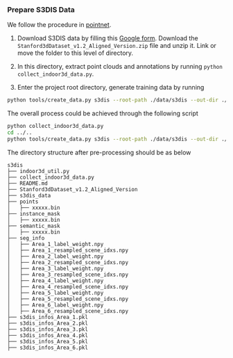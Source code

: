 ### Prepare S3DIS Data

We follow the procedure in [pointnet](https://github.com/charlesq34/pointnet).

1. Download S3DIS data by filling this [Google form](https://docs.google.com/forms/d/e/1FAIpQLScDimvNMCGhy_rmBA2gHfDu3naktRm6A8BPwAWWDv-Uhm6Shw/viewform?c=0&w=1). Download the ```Stanford3dDataset_v1.2_Aligned_Version.zip``` file and unzip it. Link or move the folder to this level of directory.

2. In this directory, extract point clouds and annotations by running `python collect_indoor3d_data.py`.

3. Enter the project root directory, generate training data by running

```bash
python tools/create_data.py s3dis --root-path ./data/s3dis --out-dir ./data/s3dis --extra-tag s3dis
```

The overall process could be achieved through the following script

```bash
python collect_indoor3d_data.py
cd ../..
python tools/create_data.py s3dis --root-path ./data/s3dis --out-dir ./data/s3dis --extra-tag s3dis
```

The directory structure after pre-processing should be as below

```
s3dis
├── indoor3d_util.py
├── collect_indoor3d_data.py
├── README.md
├── Stanford3dDataset_v1.2_Aligned_Version
├── s3dis_data
├── points
│   ├── xxxxx.bin
├── instance_mask
│   ├── xxxxx.bin
├── semantic_mask
│   ├── xxxxx.bin
├── seg_info
│   ├── Area_1_label_weight.npy
│   ├── Area_1_resampled_scene_idxs.npy
│   ├── Area_2_label_weight.npy
│   ├── Area_2_resampled_scene_idxs.npy
│   ├── Area_3_label_weight.npy
│   ├── Area_3_resampled_scene_idxs.npy
│   ├── Area_4_label_weight.npy
│   ├── Area_4_resampled_scene_idxs.npy
│   ├── Area_5_label_weight.npy
│   ├── Area_5_resampled_scene_idxs.npy
│   ├── Area_6_label_weight.npy
│   ├── Area_6_resampled_scene_idxs.npy
├── s3dis_infos_Area_1.pkl
├── s3dis_infos_Area_2.pkl
├── s3dis_infos_Area_3.pkl
├── s3dis_infos_Area_4.pkl
├── s3dis_infos_Area_5.pkl
├── s3dis_infos_Area_6.pkl

```
